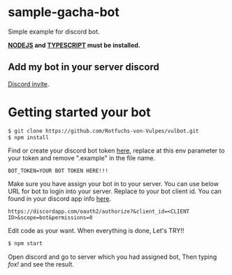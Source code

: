 # sample-gacha-bot
Simple example for discord bot.

**[NODEJS](https://nodejs.org/en/) and [TYPESCRIPT](https://www.typescriptlang.org/download) must be installed.**

## Add my bot in your server discord

[Discord invite](https://discordapp.com/oauth2/authorize?&client_id=952687794327789608&scope=bot&permissions=0).

# Getting started your bot
```bash
$ git clone https://github.com/Rotfuchs-von-Vulpes/vulbot.git
$ npm install
```
Find or create your discord bot token [here](https://discordapp.com/developers/applications/me), replace at this env parameter to your token and remove ".example" in the file name.
```
BOT_TOKEN=YOUR BOT TOKEN HERE!!!
```
Make sure you have assign your bot in to your server. You can use below URL for bot to login into your server. Replace <CLIENT ID> to your bot client id. You can found in your discord app info [here](https://discordapp.com/developers/applications/me).
```
https://discordapp.com/oauth2/authorize?&client_id=<CLIENT ID>&scope=bot&permissions=0
```
Edit code as your want. When everything is done, Let's TRY!!
```bash
$ npm start
```

Open discord and go to server which you had assigned bot, Then typing _fox!_ and see the result.